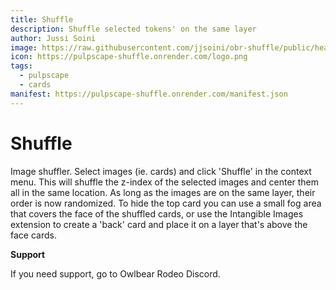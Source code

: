 ```yaml
---
title: Shuffle
description: Shuffle selected tokens' on the same layer
author: Jussi Soini
image: https://raw.githubusercontent.com/jjsoini/obr-shuffle/public/header.jpg
icon: https://pulpscape-shuffle.onrender.com/logo.png
tags:
  - pulpscape
  - cards
manifest: https://pulpscape-shuffle.onrender.com/manifest.json
---
```


# Shuffle

Image shuffler.
Select images (ie. cards) and click 'Shuffle' in the context menu. This will shuffle the z-index of the selected images and center them all in the same location. As long as the images are on the same layer, their order is now randomized. To hide the top card you can use a small fog area that covers the face of the shuffled cards, or use the Intangible Images extension to create a 'back' card and place it on a layer that's above the face cards.

**Support**

If you need support, go to Owlbear Rodeo Discord.